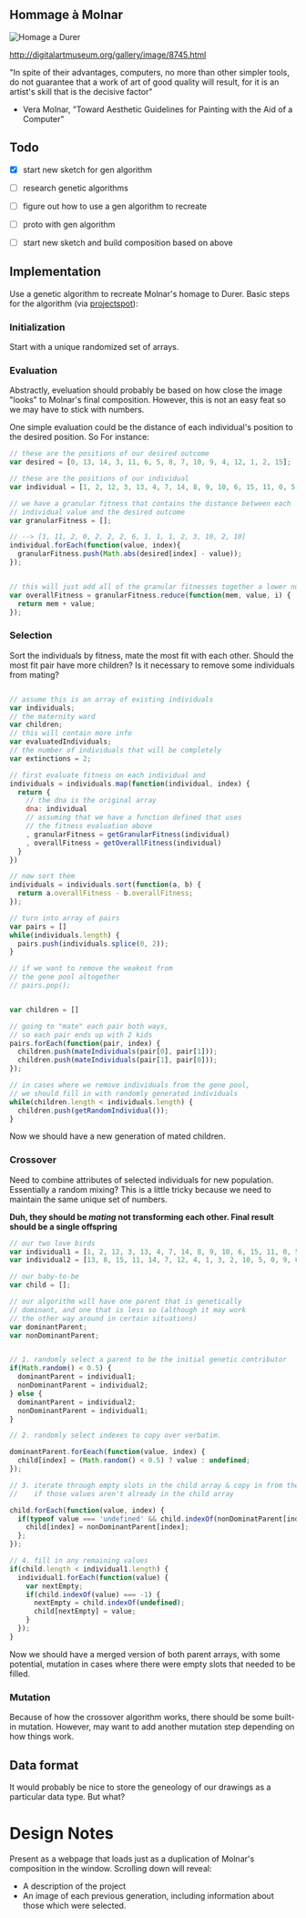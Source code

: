 Hommage à Molnar
---------------- 

![Homage a Durer](http://digitalartmuseum.org/molnar/images/molnar_hommage_d_rer.jpg)

http://digitalartmuseum.org/gallery/image/8745.html

"In spite of their advantages, computers, no more than other simpler tools, do not guarantee that a work of art of good quality will result, for it is an artist's skill that is the decisive factor"

 - Vera Molnar, "Toward Aesthetic Guidelines for Painting with the Aid of a Computer"

Todo
----

 - [x] start new sketch for gen algorithm
 - [ ] research genetic algorithms
 - [ ] figure out how to use a gen algorithm to recreate
 - [ ] proto with gen algorithm 
 - [ ] start new sketch and build composition based on above


Implementation
---------------

Use a genetic algorithm to recreate Molnar's homage to Durer. Basic steps for the algorithm (via [projectspot](http://www.theprojectspot.com/tutorial-post/creating-a-genetic-algorithm-for-beginners/3)):


### Initialization

Start with a unique randomized set of arrays.

### Evaluation

Abstractly, eveluation should probably be based on how close the image "looks" to Molnar's final composition. However, this is not an easy feat so we may have to stick with numbers.

One simple evaluation could be the distance of each individual's position to the desired position. So For instance:

```javascript
// these are the positions of our desired outcome
var desired = [0, 13, 14, 3, 11, 6, 5, 8, 7, 10, 9, 4, 12, 1, 2, 15];

// these are the positions of our individual
var individual = [1, 2, 12, 3, 13, 4, 7, 14, 8, 9, 10, 6, 15, 11, 0, 5];

// we have a granular fitness that contains the distance between each
// individual value and the desired outcome
var granularFitness = [];

// --> [1, 11, 2, 0, 2, 2, 2, 6, 1, 1, 1, 2, 3, 10, 2, 10]
individual.forEach(function(value, index){
  granularFitness.push(Math.abs(desired[index] - value));
});


// this will just add all of the granular fitnesses together a lower number is better
var overallFitness = granularFitness.reduce(function(mem, value, i) {
  return mem + value;
});
```

### Selection

Sort the individuals by fitness, mate the most fit with each other. Should the most fit pair have more children? Is it necessary to remove some individuals from mating?

```javascript

// assume this is an array of existing individuals
var individuals;
// the maternity ward
var children;
// this will contain more info
var evaluatedIndividuals;
// the number of individuals that will be completely
var extinctions = 2;

// first evaluate fitness on each individual and
individuals = individuals.map(function(individual, index) {
  return {
    // the dna is the original array
    dna: individual
    // assuming that we have a function defined that uses
    // the fitness evaluation above
    , granularFitness = getGranularFitness(individual)
    , overallFitness = getOverallFitness(individual)
  }
})

// now sort them
individuals = individuals.sort(function(a, b) {
  return a.overallFitness - b.overallFitness;
});

// turn into array of pairs
var pairs = []
while(individuals.length) {
  pairs.push(individuals.splice(0, 2));
}

// if we want to remove the weakest from
// the gene pool altogether
// pairs.pop();


var children = []

// going to "mate" each pair both ways,
// so each pair ends up with 2 kids
pairs.forEach(function(pair, index) {
  children.push(mateIndividuals(pair[0], pair[1]));
  children.push(mateIndividuals(pair[1], pair[0]));
});

// in cases where we remove individuals from the gene pool,
// we should fill in with randomly generated individuals
while(children.length < individuals.length) {
  children.push(getRandomIndividual());
}

```

Now we should have a new generation of mated children.

### Crossover

Need to combine attributes of selected individuals for new population. Essentially a random mixing? This is a little tricky because we need to maintain the same unique set of numbers.


**Duh, they should be _mating_ not transforming each other. Final result should be a single offspring**

```javascript
// our two love birds
var individual1 = [1, 2, 12, 3, 13, 4, 7, 14, 8, 9, 10, 6, 15, 11, 0, 5];
var individual2 = [13, 8, 15, 11, 14, 7, 12, 4, 1, 3, 2, 10, 5, 0, 9, 6];

// our baby-to-be
var child = [];

// our algorithm will have one parent that is genetically
// dominant, and one that is less so (although it may work
// the other way around in certain situations)
var dominantParent;
var nonDominantParent;


// 1. randomly select a parent to be the initial genetic contributor
if(Math.random() < 0.5) {
  dominantParent = individual1;
  nonDominantParent = individual2;
} else {
  dominantParent = individual2;
  nonDominantParent = individual1;  
}

// 2. randomly select indexes to copy over verbatim.

dominantParent.forEeach(function(value, index) {
  child[index] = (Math.random() < 0.5) ? value : undefined;
});

// 3. iterate through empty slots in the child array & copy in from the other parent
//    if those values aren't already in the child array

child.forEach(function(value, index) {
  if(typeof value === 'undefined' && child.indexOf(nonDominatParent[index]) === -1) {
    child[index] = nonDominantParent[index];
  };
});

// 4. fill in any remaining values
if(child.length < individual1.length) {
  individual1.forEach(function(value) {
    var nextEmpty;
    if(child.indexOf(value) === -1) {
      nextEmpty = child.indexOf(undefined);
      child[nextEmpty] = value;
    }
  });
}
```

Now we should have a merged version of both parent arrays, with some potential, mutation in cases where there were empty slots that needed to be filled.

### Mutation

Because of how the crossover algorithm works, there should be some built-in mutation. However, may want to add another mutation step depending on how things work.

## Data format

It would probably be nice to store the geneology of our drawings as a particular data type. But what?


Design Notes
============

Present as a webpage that loads just as a duplication of Molnar's composition in the window. Scrolling down will reveal:

 - A description of the project
 - An image of each previous generation, including information about those which were selected.
